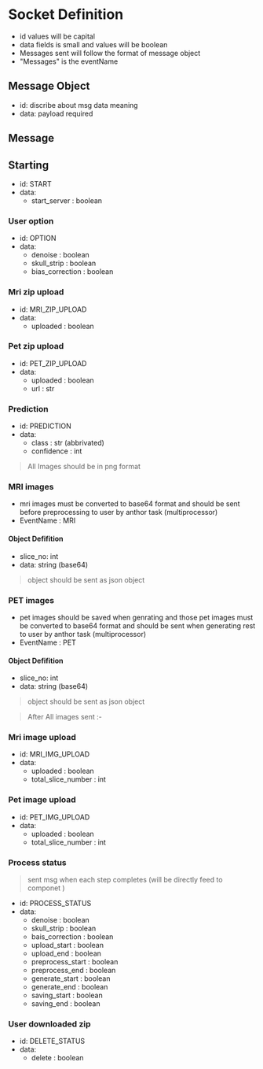 # Socket Definition
- id values will be capital
- data fields is small and values will be boolean
- Messages sent will follow the format of message object
- "Messages" is the eventName
  
## Message Object 
- id: discribe about msg data meaning
- data: payload required
  
## Message 

## Starting 
- id: START 
- data: 
  - start_server : boolean

### User option
- id: OPTION
- data:
  - denoise : boolean
  - skull_strip : boolean
  - bias_correction : boolean

### Mri zip upload 
- id: MRI_ZIP_UPLOAD
- data:
  - uploaded : boolean

### Pet zip upload 
- id: PET_ZIP_UPLOAD
- data:
  - uploaded : boolean
  - url : str

### Prediction
- id: PREDICTION
- data:
  - class : str (abbrivated)
  - confidence : int 

> All Images should be in png format
### MRI images
- mri images must be converted to base64 format and should be sent before preprocessing to user by anthor task (multiprocessor)
- EventName : MRI
#### Object Defifition
- slice_no: int
- data: string (base64)

> object should be sent as json object 

### PET images
- pet images should be saved when genrating and those pet images must be converted to base64 format and should be sent when generating rest to user by anthor task (multiprocessor)
- EventName : PET
#### Object Defifition
- slice_no: int
- data: string (base64)

> object should be sent as json object

> After All images sent :-
### Mri image upload 
- id: MRI_IMG_UPLOAD
- data:
  - uploaded : boolean
  - total_slice_number : int
### Pet image upload 
- id: PET_IMG_UPLOAD
- data:
  - uploaded : boolean
  - total_slice_number : int

### Process status
> sent msg when each step completes (will be directly feed to componet )
- id: PROCESS_STATUS
- data:
  - denoise : boolean
  - skull_strip : boolean
  - bais_correction : boolean
  - upload_start : boolean
  - upload_end : boolean
  - preprocess_start : boolean
  - preprocess_end : boolean
  - generate_start : boolean
  - generate_end : boolean
  - saving_start : boolean
  - saving_end : boolean

### User downloaded zip
- id: DELETE_STATUS
- data:
  - delete : boolean
